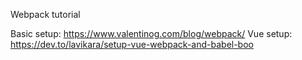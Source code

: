 Webpack tutorial

Basic setup: https://www.valentinog.com/blog/webpack/
Vue setup: https://dev.to/lavikara/setup-vue-webpack-and-babel-boo